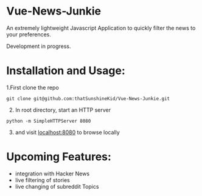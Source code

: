# Vue-News-Junkie

An extremely lightweight Javascript Application to quickly filter the news to your preferences.

Development in progress.

# Installation and Usage:
 1.First clone the repo
 ```
 git clone git@github.com:thatSunshineKid/Vue-News-Junkie.git
```
 2. In root directory, start an HTTP server
```
python -m SimpleHTTPServer 8080
```
 3. and visit [localhost:8080](http://localhost:8080) to browse locally


# Upcoming Features:
 - integration with Hacker News
 - live filtering of stories
 - live changing of subreddit Topics





